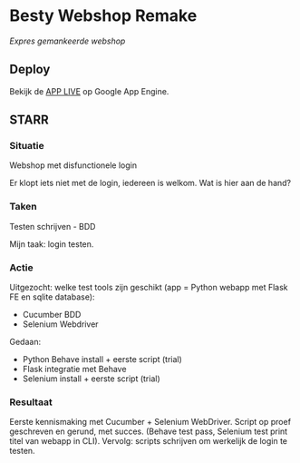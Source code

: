 # Besty Webshop Remake
*Expres gemankeerde webshop*

## Deploy
Bekijk de [APP LIVE](https://betsy-webshop-remake.ew.r.appspot.com) op Google App Engine.

## STARR

### Situatie
Webshop met disfunctionele login

Er klopt iets niet met de login, iedereen is welkom. Wat is hier aan de hand?

### Taken
Testen schrijven - BDD

Mijn taak: login testen. 

### Actie
Uitgezocht: welke test tools zijn geschikt (app = Python webapp met Flask FE en sqlite database):
- Cucumber BDD
- Selenium Webdriver

Gedaan:
- Python Behave install + eerste script (trial)
- Flask integratie met Behave
- Selenium install + eerste script (trial)

### Resultaat
Eerste kennismaking met Cucumber + Selenium WebDriver. Script op proef geschreven en gerund, met succes. (Behave test pass, Selenium test print titel van webapp in CLI). Vervolg: scripts schrijven om werkelijk de login te testen.
